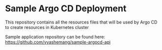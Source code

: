# Sample Argo CD Deployment

This repository contains all the resources files that will be used by Argo CD to create resources in Kubernetes cluster

Sample application repository can be found here: https://github.com/vyashemang/sample-argocd-api